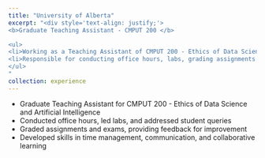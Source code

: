 ```yaml
---
title: "University of Alberta"
excerpt: "<div style='text-align: justify;'>
<b>Graduate Teaching Assistant - CMPUT 200 </b>

<ul>
<li>Working as a Teaching Assistant of CMPUT 200 - Ethics of Data Science and Artificial Intelligence (Fall 2024)</li>
<li>Responsible for conducting office hours, labs, grading assignments and exams, solving student queries, etc</li>
</ul>
"
collection: experience
---
```


<ul>
    <li>Graduate Teaching Assistant for CMPUT 200 - Ethics of Data Science and Artificial Intelligence</li>
    <li>Conducted office hours, led labs, and addressed student queries</li>   
    <li>Graded assignments and exams, providing feedback for improvement</li>   
    <li>Developed skills in time management, communication, and collaborative learning</li>  
</ul>


